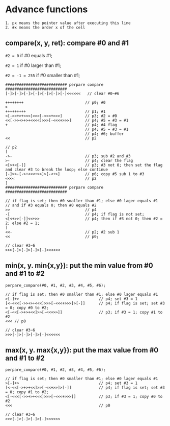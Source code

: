 # Advance functions
    1. px means the pointer value after executing this line
    2. #x means the order x of the cell

## compare(x, y, ret): compare #0 and #1

`#2 = 0` if #0 equals #1;

`#2 = 1` if #0 larger than #1;

`#2 = -1 = 255` if #0 smaller than #1;

```
########################### perpare compare ###########################
[-]>[-]>[-]>[-]>[-]>[-]>[-]<<<<<<   // clear #0~#6

++++++++                           // p0; #0
>
+++++++++                          // p1; #1
<[->>+>+<<<]>>>[-<<<+>>>]          // p3; #2 = #0
<<[->>+>+>+<<<<]>>>[-<<<+>>>]      // p4; #5 = #3 = #1
+                                  // p4; #4 flag
                                   // p4; #5 = #3 = #1
                                   // p4; #6; buffer
<<                                 // p2

// p2
[
->-                                // p3; sub #2 and #3
>-                                 // p4; clear the flag
<[>+<[-]]                          // p3; #3 not 0; then set the flag and clear #3 to break the loop; else continue 
[-]>>-[->+<<<+>>]>[-<+>]           // p6; copy #5 sub 1 to #3
<<<<                               // p2
]
########################### perpare compare ###########################

// if flag is set; then #0 smaller than #1; else #0 lager equals #1
// and if #3 equals 0; then #0 equals #2
>>                                 // p4
-[                                 // p4; if flag is not set;
<[<+>>[-]]<<+>>                    // p4; then if #3 not 0; then #2 = 2; else #2 = 1;
]
<<-                                // p2; #2 sub 1
<<                                 // p0;

// clear #3~6
>>>[-]>[-]>[-]>[-]<<<<<<
```

## min(x, y. min{x,y}): put the min value from #0 and #1 to #2

```
perpare_compare(#0, #1, #2, #3, #4, #5, #6);

// if flag is set; then #0 smaller than #1; else #0 lager equals #1
>[-]+>                                   // p4; set #3 = 1
[<-<<<[->>+>+<<<]>>>[-<<<+>>>]>[-]]      // p4; if flag is set; set #3 = 0; copy #0 to #2;
<[-<<[->+>+<<]>>[-<<+>>]]                // p3; if #3 = 1; copy #1 to #2
<<< // p0

// clear #3~6
>>>[-]>[-]>[-]>[-]<<<<<<
```


## max(x, y. max{x,y}): put the max value from #0 and #1 to #2

```
perpare_compare(#0, #1, #2, #3, #4, #5, #6);

// if flag is set; then #0 smaller than #1; else #0 lager equals #1
>[-]+>                                   // p4; set #3 = 1
[<-<<[->+>+<<]>>[-<<+>>]>[-]]            // p4; if flag is set; set #3 = 0; copy #1 to #2;
<[-<<<[->>+>+<<<]>>>[-<<<+>>>]]          // p3; if #3 = 1; copy #0 to #2
<<<                                      // p0

// clear #3~6
>>>[-]>[-]>[-]>[-]<<<<<<
```
